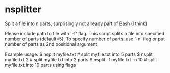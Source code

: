 # nsplitter
Split a file into n parts, surprisingly not already part of Bash (I think)

Please include path to file with '-f' flag.
This script splits a file into specified number of parts (default=5).
To specify number of parts, use '-n' flag or put number of parts as 2nd positional argument.

Example usage:
	 $ nsplit myfile.txt			# split myfile.txt into 5 parts
	 $ nsplit myfile.txt 2			# split myfile.txt into 2 parts
	 $ nsplit -f myfile.txt -n 10		# split myfile.txt into 10 parts using flags
